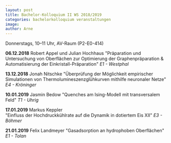```yaml
---
layout: post
title: Bachelor-Kolloquium II WS 2018/2019
categories: bachelorkolloquium veranstaltungen
image:
author: Arne
---
```


Donnerstags, 10–11 Uhr, AV-Raum (P2-E0-414)

**06.12.2018** 	Robert Appel und Julian Hochhaus
"Präparation und Untersuchung von Oberflächen zur Optimierung der Graphenpräparation & Automatisierung der Einkristall-Präparation"
*E1 - Westphal*

**13.12.2018** 	Jonah Nitschke
"Überprüfung der Möglichkeit empirischer Simulationen von Thermolumineszenzglühkurven mithilfe neuronaler Netze"
*E4 - Kröninger*

**10.01.2019**  	Jasmin Bedow
"Quenches am Ising-Modell mit transversalem Feld"
*T1 - Uhrig*

**17.01.2019** 	Markus Keppler  
"Einfluss der Hochdruckkühlrate auf die Dynamik in dotiertem Eis XII"
*E3 - Böhmer*

**21.01.2019** 	Felix Landmeyer
"Gasadsorption an hydrophoben Oberflächen"
*E1 - Tolan*
